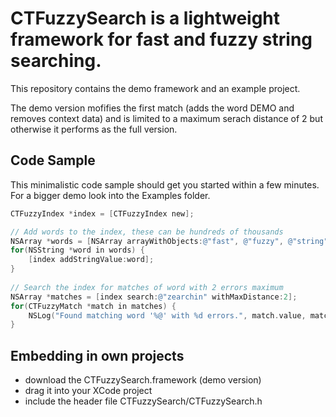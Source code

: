 CTFuzzySearch is a lightweight framework for fast and fuzzy string searching.
=============================================================================

This repository contains the demo framework and an example project.

The demo version mofifies the first match (adds the word DEMO and removes context data) and is limited to a maximum serach distance of 2 but otherwise it performs as the full version.

Code Sample
-----------
This minimalistic code sample should get you started within a few minutes. For a bigger demo look into the Examples folder.
```Objective-C
CTFuzzyIndex *index = [CTFuzzyIndex new];

// Add words to the index, these can be hundreds of thousands
NSArray *words = [NSArray arrayWithObjects:@"fast", @"fuzzy", @"string", @"searching", nil];
for(NSString *word in words) {
    [index addStringValue:word];
}
    
// Search the index for matches of word with 2 errors maximum
NSArray *matches = [index search:@"zearchin" withMaxDistance:2];
for(CTFuzzyMatch *match in matches) {
    NSLog("Found matching word '%@' with %d errors.", match.value, match.distance);
}
```

Embedding in own projects
-------------------------
* download the CTFuzzySearch.framework (demo version)
* drag it into your XCode project
* include the header file CTFuzzySearch/CTFuzzySearch.h